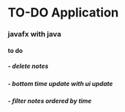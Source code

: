 # TO-DO Application

### javafx  with java


#### to do
##### - delete notes
##### - bottom time update with ui update
##### - filter notes ordered by time

